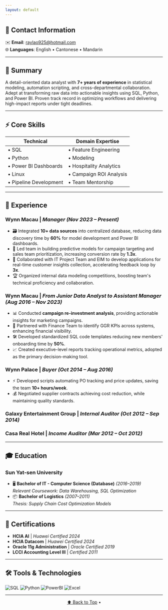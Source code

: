 ```yaml
---
layout: default
---
```



## 📮 Contact Information

✉️ **Email**: [raylao925@hotmail.com](mailto:raylao925@hotmail.com)  
🌐 **Languages**: English • Cantonese • Mandarin

---

## 🚀 Summary

A detail-oriented data analyst with **7+ years of experience** in statistical modeling, automation scripting, and cross-departmental collaboration. Adept at transforming raw data into actionable insights using SQL, Python, and Power BI. Proven track record in optimizing workflows and delivering high-impact reports under tight deadlines.

---

## ⚡ Core Skills

| **Technical**              | **Domain Expertise**       |
|----------------------------|----------------------------|
| • SQL                      | • Feature Engineering      |
| • Python                   | • Modeling                 |
| • Power BI Dashboards      | • Hospitality Analytics    |
| • Linux                    | • Campaign ROI Analysis    |
| • Pipeline Development     | • Team Mentorship          |

---

## 💼 Experience

###  **Wynn Macau** | *Manager* _(Nov 2023 – Present)_
- 🗃️ Integrated **10+ data sources** into centralized database, reducing data discovery time by **60%** for model development and Power BI dashboards.
- 🧠 Led team in building predictive models for campaign targeting and sales team prioritization, increasing conversion rate by **1.3x**.
- 🤝 Collaborated with IT Project Team and EIM to develop applications for real-time customer insights collection, accelerating feedback loop by **3x**.
- 🏆 Organized internal data modeling competitions, boosting team's technical proficiency and collaboration.


###  **Wynn Macau** | *From Junior Data Analyst to Assistant Manager* _(Aug 2016 – Nov 2023)_
- 📊 Conducted **campaign re-investment analysis**, providing actionable insights for marketing campaigns.
- 🔗 Partnered with Finance Team to identify GGR KPIs across systems, enhancing financial visibility.
- 🛠️ Developed standardized SQL code templates reducing new members' onboarding time by **50%**.
- 📈 Created executive-level reports tracking operational metrics, adopted as the primary decision-making tool.


###  **Wynn Palace** | *Buyer* _(Oct 2014 – Aug 2016)_
- ⚡ Developed scripts automating PO tracking and price updates, saving the team **10+ hours/week**.
- 💰 Negotiated supplier contracts achieving cost reduction, while maintaining quality standards.

###  **Galaxy Entertainment Group** | *Internal Auditor* _(Oct 2012 – Sep 2014)_

###  **Casa Real Hotel** | *Income Auditor* _(Mar 2012 – Oct 2012)_

---

## 🎓 Education

### **Sun Yat-sen University** 
- 🖥️ **Bachelor of IT - Computer Science (Database)** _(2016–2019)_  
  *Relevant Coursework: Data Warehousing, SQL Optimization*  
- 📦 **Bachelor of Logistics** _(2007–2011)_  
  *Thesis: Supply Chain Cost Optimization Models*

---

## 📜 Certifications

- **HCIA AI** | *Huawei Certified 2024*
- **HCIA Datacom** | *Huawei Certified 2024*  
- **Oracle 11g Administration** | *Oracle Certified 2019*  
- **LCCI Accounting Level III** | *Certified 2011*  

---

## 🛠️ Tools & Technologies

![SQL](https://img.shields.io/badge/SQL-Expert-4479A1?logo=postgresql)
![Python](https://img.shields.io/badge/Python-Advanced-3776AB?logo=python)
![PowerBI](https://img.shields.io/badge/Power_BI-Advanced-F2C811?logo=powerbi)
![Excel](https://img.shields.io/badge/Excel_VBA-Advanced-217346?logo=microsoftexcel)

---

<div align="center">
  <a href="#ray-lao---data-analytics--ai-">⬆️ Back to Top</a> • 
</div>
